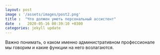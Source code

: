 ```yaml
---
layout: post
image : '/assets/images/post2.png'
title :  "Что должен уметь персональный ассистент"
date  :   2020-05-16 00:39:10 +0300
categories: jekyll update
---
```


Важно понимать, о каком именно административном профессионале мы говорим и какие функции на него возлагаются.